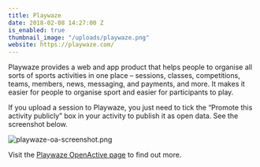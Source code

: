```yaml
---
title: Playwaze
date: 2018-02-08 14:27:00 Z
is_enabled: true
thumbnail_image: "/uploads/playwaze.png"
website: https://playwaze.com/
---
```


Playwaze provides a web and app product that helps people to organise all sorts of sports activities in one place – sessions, classes, competitions, teams, members, news, messaging, and payments, and more. It makes it easier for people to organise sport and easier for participants to play.

If you upload a session to Playwaze, you just need to tick the “Promote this activity publicly” box in your activity to publish it as open data. See the screenshot below.

![playwaze-oa-screenshot.png](/uploads/playwaze-oa-screenshot.png)

Visit the [Playwaze OpenActive page](http://app.playwaze.com/openactive) to find out more.